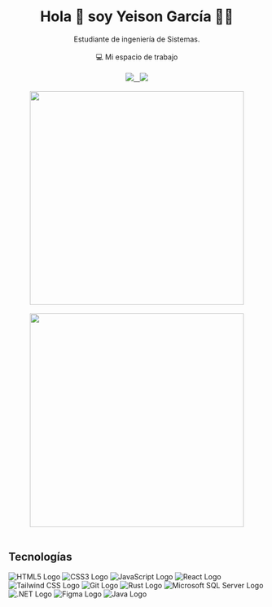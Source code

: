 <h1 align='center'>
  Hola 👋 soy Yeison García 👨‍💻
</h1>

<div align='center'>
  Estudiante de ingeniería de Sistemas.
</div>&nbsp;

<div align='center'>
  💻 Mi espacio de trabajo<br/><br/>
  <a href="#">
    <img src="https://img.shields.io/badge/windows-%230078D6.svg?&style=for-the-badge&logo=windows&logoColor=white" />&nbsp;&nbsp;
  </a>
  <a href="#">
    <img src="https://img.shields.io/badge/Arch_Linux-1793D1?style=for-the-badge&logo=arch-linux&logoColor=white" />
  </a>
</div><br/>

<div align='center'>
  <a href="#">
    <img src="https://github-readme-stats.vercel.app/api/top-langs/?username=yeisonagm" width="420">
  </a>
</div><br/>

<div align='center'>
   <a href="#">
     <img src="https://github-readme-stats.vercel.app/api?username=yeisonagm&show_icons=true&count_private=true&theme=radical" width="420">
   </a>
</div><br/>


## Tecnologías
![HTML5 Logo](https://img.shields.io/badge/HTML5-E34F26?style=for-the-badge&logo=html5&logoColor=white)
![CSS3 Logo](https://img.shields.io/badge/CSS3-1572B6?style=for-the-badge&logo=css3&logoColor=white)
![JavaScript Logo](https://img.shields.io/badge/JavaScript-323330?style=for-the-badge&logo=javascript&logoColor=F7DF1E)
![React Logo](https://img.shields.io/badge/React-20232A?style=for-the-badge&logo=react&logoColor=61DAFB)
![Tailwind CSS Logo](https://img.shields.io/badge/Tailwind_CSS-38B2AC?style=for-the-badge&logo=tailwind-css&logoColor=white)
![Git Logo](https://img.shields.io/badge/GIT-E44C30?style=for-the-badge&logo=git&logoColor=white)
![Rust Logo](https://img.shields.io/badge/Rust-000000?style=for-the-badge&logo=rust&logoColor=white)
![Microsoft SQL Server Logo](https://img.shields.io/badge/Microsoft_SQL_Server-CC2927?style=for-the-badge&logo=microsoft-sql-server&logoColor=white)
![.NET Logo](https://img.shields.io/badge/.NET-5C2D91?style=for-the-badge&logo=dotnet&logoColor=white)
![Figma Logo](https://img.shields.io/badge/Figma-F24E1E?style=for-the-badge&logo=figma&logoColor=white)
![Java Logo](https://img.shields.io/badge/Java-ED8B00?style=for-the-badge&logo=openjdk&logoColor=white)

